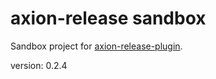 axion-release sandbox
=====================

Sandbox project for [axion-release-plugin](https://github.com/allegro/axion-release-plugin).

version: 0.2.4
